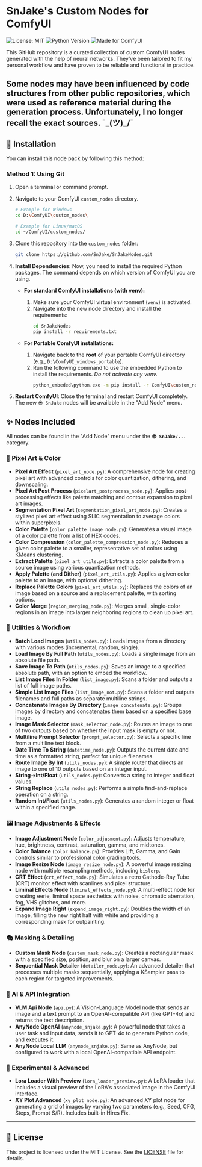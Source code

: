 # SnJake's Custom Nodes for ComfyUI

![License: MIT](https://img.shields.io/badge/License-MIT-yellow.svg)
![Python Version](https://img.shields.io/badge/python-3.11+-blue.svg)
![Made for ComfyUI](https://img.shields.io/badge/Made%20for-ComfyUI-blueviolet)

This GitHub repository is a curated collection of custom ComfyUI nodes generated with the help of neural networks. They’ve been tailored to fit my personal workflow and have proven to be reliable and functional in practice.

Some nodes may have been influenced by code structures from other public repositories, which were used as reference material during the generation process. Unfortunately, I no longer recall the exact sources. ¯\_(ツ)_/¯
---

## 🚀 Installation

You can install this node pack by following this method:

### Method 1: Using Git

1.  Open a terminal or command prompt.
2.  Navigate to your ComfyUI `custom_nodes` directory.
    ```bash
    # Example for Windows
    cd D:\ComfyUI\custom_nodes\
    
    # Example for Linux/macOS
    cd ~/ComfyUI/custom_nodes/
    ```

3.  Clone this repository into the `custom_nodes` folder:
    ```bash
    git clone https://github.com/SnJake/SnJakeNodes.git
    ```

4.  **Install Dependencies**: Now, you need to install the required Python packages. The command depends on which version of ComfyUI you are using.

    *   **For standard ComfyUI installations (with venv):**
        1.  Make sure your ComfyUI virtual environment (`venv`) is activated.
        2.  Navigate into the new node directory and install the requirements:
            ```bash
            cd SnJakeNodes
            pip install -r requirements.txt
            ```

    *   **For Portable ComfyUI installations:**
        1.  Navigate back to the **root** of your portable ComfyUI directory (e.g., `D:\ComfyUI_windows_portable`).
        2.  Run the following command to use the embedded Python to install the requirements. *Do not activate any venv.*
            ```bash
            python_embeded\python.exe -m pip install -r ComfyUI\custom_nodes\SnJakeNodes\requirements.txt
            ```

5.  **Restart ComfyUI**: Close the terminal and restart ComfyUI completely. The new `😎 SnJake` nodes will be available in the "Add Node" menu.

## ✨ Nodes Included

All nodes can be found in the "Add Node" menu under the **`😎 SnJake/...`** category.

### 🎨 Pixel Art & Color
- **Pixel Art Effect** (`pixel_art_node.py`): A comprehensive node for creating pixel art with advanced controls for color quantization, dithering, and downscaling.
- **Pixel Art Post Process** (`pixelart_postprocess_node.py`): Applies post-processing effects like palette matching and contour expansion to pixel art images.
- **Segmentation Pixel Art** (`segmentation_pixel_art_node.py`): Creates a stylized pixel art effect using SLIC segmentation to average colors within superpixels.
- **Color Palette** (`color_palette_image_node.py`): Generates a visual image of a color palette from a list of HEX codes.
- **Color Compression** (`color_palette_compression_node.py`): Reduces a given color palette to a smaller, representative set of colors using KMeans clustering.
- **Extract Palette** (`pixel_art_utils.py`): Extracts a color palette from a source image using various quantization methods.
- **Apply Palette (and Dither)** (`pixel_art_utils.py`): Applies a given color palette to an image, with optional dithering.
- **Replace Palette Colors** (`pixel_art_utils.py`): Replaces the colors of an image based on a source and a replacement palette, with sorting options.
- **Color Merge** (`region_merging_node.py`): Merges small, single-color regions in an image into larger neighboring regions to clean up pixel art.

### 🔧 Utilities & Workflow
- **Batch Load Images** (`utils_nodes.py`): Loads images from a directory with various modes (incremental, random, single).
- **Load Image By Full Path** (`utils_nodes.py`): Loads a single image from an absolute file path.
- **Save Image To Path** (`utils_nodes.py`): Saves an image to a specified absolute path, with an option to embed the workflow.
- **List Image Files In Folder** (`list_image.py`): Scans a folder and outputs a list of full image paths.
- **Simple List Image Files** (`list_image_not.py`): Scans a folder and outputs filenames and full paths as separate multiline strings.
- **Concatenate Images By Directory** (`image_concatenate.py`): Groups images by directory and concatenates them based on a specified base image.
- **Image Mask Selector** (`mask_selector_node.py`): Routes an image to one of two outputs based on whether the input mask is empty or not.
- **Multiline Prompt Selector** (`prompt_selector.py`): Selects a specific line from a multiline text block.
- **Date Time To String** (`datetime_node.py`): Outputs the current date and time as a formatted string, perfect for unique filenames.
- **Route Image By Int** (`utils_nodes.py`): A simple router that directs an image to one of 10 outputs based on an integer input.
- **String->Int/Float** (`utils_nodes.py`): Converts a string to integer and float values.
- **String Replace** (`utils_nodes.py`): Performs a simple find-and-replace operation on a string.
- **Random Int/Float** (`utils_nodes.py`): Generates a random integer or float within a specified range.

### 🖼️ Image Adjustments & Effects
- **Image Adjustment Node** (`color_adjusment.py`): Adjusts temperature, hue, brightness, contrast, saturation, gamma, and midtones.
- **Color Balance** (`color_balance.py`): Provides Lift, Gamma, and Gain controls similar to professional color grading tools.
- **Image Resize Node** (`image_resize_node.py`): A powerful image resizing node with multiple resampling methods, including `bislerp`.
- **CRT Effect** (`crt_effect_node.py`): Simulates a retro Cathode-Ray Tube (CRT) monitor effect with scanlines and pixel structure.
- **Liminal Effects Node** (`liminal_effects_node.py`): A multi-effect node for creating eerie, liminal space aesthetics with noise, chromatic aberration, fog, VHS glitches, and more.
- **Expand Image Right** (`expand_image_right.py`): Doubles the width of an image, filling the new right half with white and providing a corresponding mask for outpainting.

### 🎭 Masking & Detailing
- **Custom Mask Node** (`custom_mask_node.py`): Creates a rectangular mask with a specified size, position, and blur on a larger canvas.
- **Sequential Mask Detailer** (`detailer_node.py`): An advanced detailer that processes multiple masks sequentially, applying a KSampler pass to each region for targeted improvements.

### 🤖 AI & API Integration
- **VLM Api Node** (`api.py`): A Vision-Language Model node that sends an image and a text prompt to an OpenAI-compatible API (like GPT-4o) and returns the text description.
- **AnyNode OpenAI** (`anynode_snjake.py`): A powerful node that takes a user task and input data, sends it to GPT-4o to generate Python code, and executes it.
- **AnyNode Local LLM** (`anynode_snjake.py`): Same as AnyNode, but configured to work with a local OpenAI-compatible API endpoint.

### 🧪 Experimental & Advanced
- **Lora Loader With Preview** (`lora_loader_preview.py`): A LoRA loader that includes a visual preview of the LoRA's associated image in the ComfyUI interface.
- **XY Plot Advanced** (`xy_plot_node.py`): An advanced XY plot node for generating a grid of images by varying two parameters (e.g., Seed, CFG, Steps, Prompt S/R). Includes built-in Hires Fix.

---

## 📜 License

This project is licensed under the MIT License. See the [LICENSE](LICENSE) file for details.
